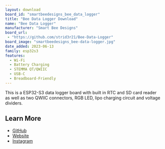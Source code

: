 ```yaml
---
layout: download
board_id: "smartbeedesigns_bee_data_logger"
title: "Bee Data Logger Download"
name: "Bee Data Logger"
manufacturer: "Smart Bee Designs"
board_url:
 - "https://github.com/strid3r21/Bee-Data-Logger"
board_image: "smartbeedesigns_bee-data-logger.jpg"
date_added: 2023-06-13
family: esp32s3
features:
  - Wi-Fi
  - Battery Charging
  - STEMMA QT/QWIIC
  - USB-C
  - Breadboard-Friendly
---
```


This is a ESP32-S3 data logger board with built in RTC and SD card reader as well as two QWIIC connectors, RGB LED, lipo charging circuit and voltage dividers.

## Learn More

* [GitHub](https://github.com/strid3r21/Bee-Data-Logger)
* [Website](https://www.smartbeedesigns.com)
* [Instagram](https://www.instagram.com/smartbeedesigns/)
